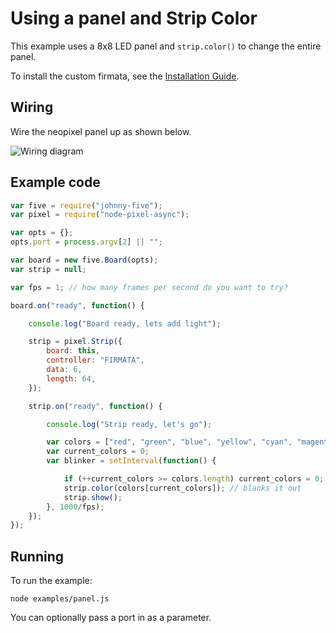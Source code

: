 # Using a panel and Strip Color

This example uses a 8x8 LED panel and `strip.color()` to change the entire panel.

To install the custom firmata, see the [Installation Guide](installation.md).

## Wiring

Wire the neopixel panel up as shown below.

![Wiring diagram](breadboard/panel_bb.png)

## Example code

```js
var five = require("johnny-five");
var pixel = require("node-pixel-async");

var opts = {};
opts.port = process.argv[2] || "";

var board = new five.Board(opts);
var strip = null;

var fps = 1; // how many frames per second do you want to try?

board.on("ready", function() {

    console.log("Board ready, lets add light");

    strip = pixel.Strip({
        board: this,
        controller: "FIRMATA",
        data: 6,
        length: 64,
    });

    strip.on("ready", function() {

        console.log("Strip ready, let's go");

        var colors = ["red", "green", "blue", "yellow", "cyan", "magenta", "white"];
        var current_colors = 0;
        var blinker = setInterval(function() {

            if (++current_colors >= colors.length) current_colors = 0;
            strip.color(colors[current_colors]); // blanks it out
            strip.show();
        }, 1000/fps);
    });
});
```

## Running

To run the example:

```
node examples/panel.js
```

You can optionally pass a port in as a parameter.
